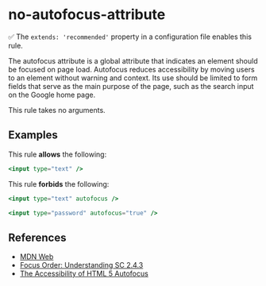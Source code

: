 # no-autofocus-attribute

✅ The `extends: 'recommended'` property in a configuration file enables this rule.

The autofocus attribute is a global attribute that indicates an element should be focused on page load. Autofocus reduces accessibility by moving users to an element without warning and context. Its use should be limited to form fields that serve as the main purpose of the page, such as the search input on the Google home page.

This rule takes no arguments.

## Examples

This rule **allows** the following:

```hbs
<input type="text" />
```

This rule **forbids** the following:

```hbs
<input type="text" autofocus />
```

```hbs
<input type="password" autofocus="true" />
```

## References

- [MDN Web](https://developer.mozilla.org/en-US/docs/Web/HTML/Global_attributes/autofocus)
- [Focus Order: Understanding SC 2.4.3](https://www.w3.org/TR/UNDERSTANDING-WCAG20/navigation-mechanisms-focus-order.html)
- [The Accessibility of HTML 5 Autofocus](https://brucelawson.co.uk/2009/the-accessibility-of-html-5-autofocus/)
